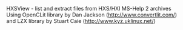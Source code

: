 HXSView - list and extract files from HXS/HXI MS-Help 2 archives<br>
Using OpenCLit library by Dan Jackson (<a href='http://www.convertlit.com/'>http://www.convertlit.com/</a>)<br>
and LZX library by Stuart Caie (<a href='http://www.kyz.uklinux.net/'>http://www.kyz.uklinux.net/</a>)<br>